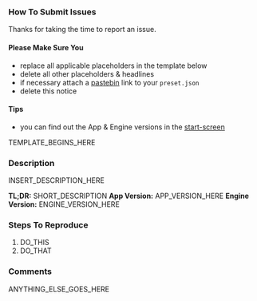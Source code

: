 ### How To Submit Issues

Thanks for taking the time to report an issue.

#### Please Make Sure You
- replace all applicable placeholders in the template below
- delete all other placeholders & headlines
- if necessary attach a [pastebin](https://pastebin.com) link to your `preset.json`
- delete this notice

#### Tips
- you can find out the App & Engine versions in the [start-screen](https://manta.dodekeract.report/#/home)

TEMPLATE_BEGINS_HERE

### Description

INSERT_DESCRIPTION_HERE

**TL;DR:** SHORT_DESCRIPTION
**App Version:** APP_VERSION_HERE
**Engine Version:** ENGINE_VERSION_HERE

### Steps To Reproduce

1. DO_THIS
2. DO_THAT

### Comments

ANYTHING_ELSE_GOES_HERE
